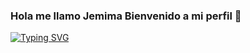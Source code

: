 ### Hola me llamo Jemima Bienvenido a mi perfil 👋
[![Typing SVG](https://readme-typing-svg.demolab.com?font=Fira+Code&pause=1000&random=false&width=435&lines=Estudiante+de+Ingenieria+en+Sistemas)](https://git.io/typing-svg)

<!--
**JemimaSolmaira/JemimaSolmaira** is a ✨ _special_ ✨ repository because its `README.md` (this file) appears on your GitHub profile.

Here are some ideas to get you started:

- 🔭 I’m currently working on ...
- 🌱 I’m currently learning ...
- 👯 I’m looking to collaborate on ...
- 🤔 I’m looking for help with ...
- 💬 Ask me about ...
- 📫 How to reach me: ...
- 😄 Pronouns: ...
- ⚡ Fun fact: ...
-->
